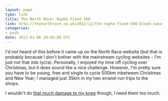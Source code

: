 ```yaml
---
layout: page
type: link
title: The North Race: Rapha Fixed 500
link: http://thenorthrace.co.uk/2012/12/the-rapha-fixed-500-blood-sweat-and-gears
categories: 
- push
date: 2013-01-06 20:45:00 UTC
---
```

I'd not heard of this before it came up on the North Race website (but that is probably because I don't bother with the mainstream cycling websites - I'm just not that into lycra). Personally, I enjoyed my time off cycling over Christmas, but it does sound like a nice challenge. However, I'm pretty sure you have to be young, free and single to cycle 500km inbetween Christmas and New Year; I managed just 35km in my two errand-run trips to the shops. 

I wouldn't do [that much damage to my knee](http://thenorthrace.co.uk/2012/12/the-rapha-fixed-500-seeing-it-through/) though, I need them too much.
